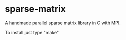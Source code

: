 sparse-matrix
=============

A handmade parallel sparse matrix library in C with MPI.

To install just type "make"
